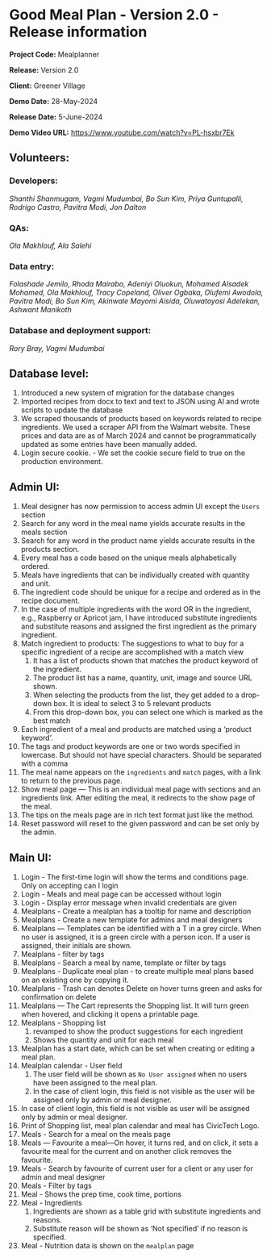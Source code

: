 # Good Meal Plan - Version 2.0 - Release information

**Project Code:** Mealplanner

**Release:** Version 2.0

**Client:** Greener Village

**Demo Date:** 28-May-2024

**Release Date:** 5-June-2024

**Demo Video URL:** https://www.youtube.com/watch?v=PL-hsxbr7Ek

## Volunteers:
### Developers: 
_Shanthi Shanmugam, Vagmi Mudumbai, Bo Sun Kim, Priya Guntupalli, Rodrigo Castro, Pavitra Modi, Jon Dalton_
### QAs: 
_Ola Makhlouf, Ala Salehi_
### Data entry: 
_Folashade Jemilo, Rhoda Mairabo, Adeniyi Oluokun, Mohamed Alsadek Mohamed, Ola Makhlouf, Tracy Copeland, Oliver Ogbaka, Olufemi Awodola, Pavitra Modi, Bo Sun Kim, Akinwale Mayomi Aisida, Oluwatoyosi Adelekan, Ashwant Manikoth_
### Database and deployment support: 
_Rory Bray, Vagmi Mudumbai_

## Database level:
1. Introduced a new system of migration for the database changes 
1. Imported recipes from docx to text and text to JSON using AI and wrote scripts to update the database
1. We scraped thousands of products based on keywords related to recipe ingredients. We used a scraper API from the Walmart website. These prices and data are as of March 2024 and cannot be programmatically updated as some entries have been manually added.
1. Login secure cookie. - We set the cookie secure field to true on the production environment.

## Admin UI:
1. Meal designer has now permission to access admin UI except the `Users` section
1. Search for any word in the meal name yields accurate results in the meals section
1. Search for any word in the product name yields accurate results in the products section.
1. Every meal has a code based on the unique meals alphabetically ordered.
1. Meals have ingredients that can be individually created with quantity and unit.
1. The ingredient code should be unique for a recipe and ordered as in the recipe document.
1. In the case of multiple ingredients with the word OR in the ingredient, e.g., Raspberry or Apricot jam, I have introduced substitute ingredients and substitute reasons and assigned the first ingredient as the primary ingredient.
1. Match ingredient to products: The suggestions to what to buy for a specific ingredient of a recipe are accomplished with a match view
   1. It has a list of products shown that matches the product keyword of the ingredient.
   1. The product list has a name, quantity, unit, image and source URL shown.
   1. When selecting the products from the list, they get added to a drop-down box. It is ideal to select 3 to 5 relevant products 
   1. From this drop-down box, you can select one which is marked as the best match
1. Each ingredient of a meal and products are matched using a ‘product keyword’.
1. The tags and product keywords are one or two words specified in lowercase. But should not have special characters. Should be separated with a comma
1. The meal name appears on the `ingredients` and `match` pages, with a link to return to the previous page. 
1. Show meal page — This is an individual meal page with sections and an ingredients link. After editing the meal, it redirects to the show page of the meal.
1. The tips on the meals page are in rich text format just like the method.
1. Reset password will reset to the given password and can be set only by the admin.

## Main UI:
1. Login - The first-time login will show the terms and conditions page. Only on accepting can I login
1. Login - Meals and meal page can be accessed without login
1. Login - Display error message when invalid credentials are given
1. Mealplans - Create a mealplan has a tooltip for name and description
1. Mealplans - Create a new template for admins and meal designers
1. Mealplans — Templates can be identified with a T in a grey circle. When no user is assigned, it is a green circle with a person icon. If a user is assigned, their initials are shown.
1. Mealplans - filter by tags
1. Mealplans - Search a meal by name, template or filter by tags
1. Mealplans - Duplicate meal plan - to create multiple meal plans based on an existing one by copying it.
1. Mealplans - Trash can denotes Delete on hover turns green and asks for confirmation on delete
1. Mealplans — The Cart represents the Shopping list. It will turn green when hovered, and clicking it opens a printable page.
1. Mealplans - Shopping list 
   1. revamped to show the product suggestions for each ingredient
   1. Shows the quantity and unit for each meal
1. Mealplan has a start date, which can be set when creating or editing a meal plan.
1. Mealplan calendar - User field
   1. The user field will be shown as `No User assigned` when no users have been assigned to the meal plan.
   1. In the case of client login, this field is not visible as the user will be assigned only by admin or meal designer.
1. In case of client login, this field is not visible as user will be assigned only by admin or meal designer.
1. Print of Shopping list, meal plan calendar and meal has CivicTech Logo.
1. Meals - Search for a meal on the meals page
1. Meals — Favourite a meal—On hover, it turns red, and on click, it sets a favourite meal for the current and on another click removes the favourite.
1. Meals - Search by favourite of current user for a client or any user for admin and meal designer
1. Meals - Filter by tags
1. Meal - Shows the prep time, cook time, portions
1. Meal - Ingredients
   1. Ingredients are shown as a table grid with substitute ingredients and reasons.
   1. Substitute reason will be shown as ‘Not specified’ if no reason is specified.
1. Meal - Nutrition data is shown on the `mealplan` page
